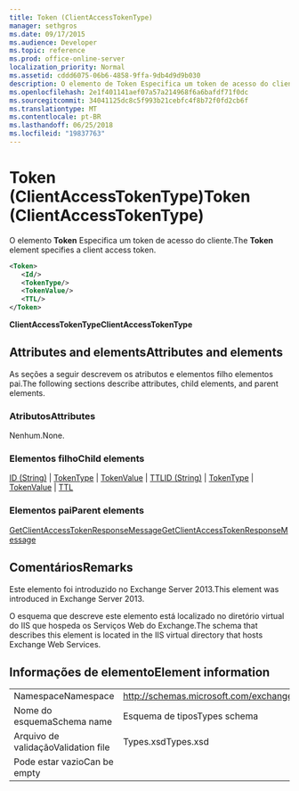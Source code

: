 ```yaml
---
title: Token (ClientAccessTokenType)
manager: sethgros
ms.date: 09/17/2015
ms.audience: Developer
ms.topic: reference
ms.prod: office-online-server
localization_priority: Normal
ms.assetid: cddd6075-06b6-4858-9ffa-9db4d9d9b030
description: O elemento de Token Especifica um token de acesso do cliente.
ms.openlocfilehash: 2e1f401141aef07a57a214968f6a6bafdf71f0dc
ms.sourcegitcommit: 34041125dc8c5f993b21cebfc4f8b72f0fd2cb6f
ms.translationtype: MT
ms.contentlocale: pt-BR
ms.lasthandoff: 06/25/2018
ms.locfileid: "19837763"
---
```

# <a name="token-clientaccesstokentype"></a><span data-ttu-id="7a12c-103">Token (ClientAccessTokenType)</span><span class="sxs-lookup"><span data-stu-id="7a12c-103">Token (ClientAccessTokenType)</span></span>

<span data-ttu-id="7a12c-104">O elemento **Token** Especifica um token de acesso do cliente.</span><span class="sxs-lookup"><span data-stu-id="7a12c-104">The **Token** element specifies a client access token.</span></span> 
  
```XML
<Token>
   <Id/>
   <TokenType/>
   <TokenValue/>
   <TTL/>
</Token>
```

 <span data-ttu-id="7a12c-105">**ClientAccessTokenType**</span><span class="sxs-lookup"><span data-stu-id="7a12c-105">**ClientAccessTokenType**</span></span>
## <a name="attributes-and-elements"></a><span data-ttu-id="7a12c-106">Attributes and elements</span><span class="sxs-lookup"><span data-stu-id="7a12c-106">Attributes and elements</span></span>

<span data-ttu-id="7a12c-107">As seções a seguir descrevem os atributos e elementos filho elementos pai.</span><span class="sxs-lookup"><span data-stu-id="7a12c-107">The following sections describe attributes, child elements, and parent elements.</span></span>
  
### <a name="attributes"></a><span data-ttu-id="7a12c-108">Atributos</span><span class="sxs-lookup"><span data-stu-id="7a12c-108">Attributes</span></span>

<span data-ttu-id="7a12c-109">Nenhum.</span><span class="sxs-lookup"><span data-stu-id="7a12c-109">None.</span></span>
  
### <a name="child-elements"></a><span data-ttu-id="7a12c-110">Elementos filho</span><span class="sxs-lookup"><span data-stu-id="7a12c-110">Child elements</span></span>

<span data-ttu-id="7a12c-111">[ID (String)](id-string.md) | [TokenType](tokentype.md) | [TokenValue](tokenvalue.md) | [TTL](ttl.md)</span><span class="sxs-lookup"><span data-stu-id="7a12c-111">[ID (String)](id-string.md) | [TokenType](tokentype.md) | [TokenValue](tokenvalue.md) | [TTL](ttl.md)</span></span>
  
### <a name="parent-elements"></a><span data-ttu-id="7a12c-112">Elementos pai</span><span class="sxs-lookup"><span data-stu-id="7a12c-112">Parent elements</span></span>

[<span data-ttu-id="7a12c-113">GetClientAccessTokenResponseMessage</span><span class="sxs-lookup"><span data-stu-id="7a12c-113">GetClientAccessTokenResponseMessage</span></span>](getclientaccesstokenresponsemessage.md)
  
## <a name="remarks"></a><span data-ttu-id="7a12c-114">Comentários</span><span class="sxs-lookup"><span data-stu-id="7a12c-114">Remarks</span></span>

<span data-ttu-id="7a12c-115">Este elemento foi introduzido no Exchange Server 2013.</span><span class="sxs-lookup"><span data-stu-id="7a12c-115">This element was introduced in Exchange Server 2013.</span></span>
  
<span data-ttu-id="7a12c-116">O esquema que descreve este elemento está localizado no diretório virtual do IIS que hospeda os Serviços Web do Exchange.</span><span class="sxs-lookup"><span data-stu-id="7a12c-116">The schema that describes this element is located in the IIS virtual directory that hosts Exchange Web Services.</span></span>
  
## <a name="element-information"></a><span data-ttu-id="7a12c-117">Informações de elemento</span><span class="sxs-lookup"><span data-stu-id="7a12c-117">Element information</span></span>

|||
|:-----|:-----|
|<span data-ttu-id="7a12c-118">Namespace</span><span class="sxs-lookup"><span data-stu-id="7a12c-118">Namespace</span></span>  <br/> |http://schemas.microsoft.com/exchange/services/2006/types  <br/> |
|<span data-ttu-id="7a12c-119">Nome do esquema</span><span class="sxs-lookup"><span data-stu-id="7a12c-119">Schema name</span></span>  <br/> |<span data-ttu-id="7a12c-120">Esquema de tipos</span><span class="sxs-lookup"><span data-stu-id="7a12c-120">Types schema</span></span>  <br/> |
|<span data-ttu-id="7a12c-121">Arquivo de validação</span><span class="sxs-lookup"><span data-stu-id="7a12c-121">Validation file</span></span>  <br/> |<span data-ttu-id="7a12c-122">Types.xsd</span><span class="sxs-lookup"><span data-stu-id="7a12c-122">Types.xsd</span></span>  <br/> |
|<span data-ttu-id="7a12c-123">Pode estar vazio</span><span class="sxs-lookup"><span data-stu-id="7a12c-123">Can be empty</span></span>  <br/> ||
   

